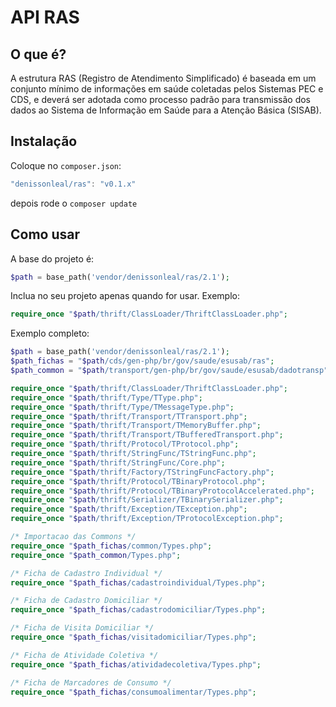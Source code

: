 # API RAS

## O que é?

A estrutura RAS (Registro de Atendimento Simplificado) é baseada em um conjunto mínimo de informações em saúde coletadas pelos Sistemas PEC e CDS, e deverá ser adotada como processo padrão para transmissão dos dados ao Sistema de Informação em Saúde para a Atenção Básica (SISAB).


## Instalação

Coloque no `composer.json`:

``` js
"denissonleal/ras": "v0.1.x"
```

depois rode o `composer update`


## Como usar

A base do projeto é:
``` php
$path = base_path('vendor/denissonleal/ras/2.1');
```

Inclua no seu projeto apenas quando for usar. Exemplo:
``` php
require_once "$path/thrift/ClassLoader/ThriftClassLoader.php";
```

Exemplo completo:

``` php
$path = base_path('vendor/denissonleal/ras/2.1');
$path_fichas = "$path/cds/gen-php/br/gov/saude/esusab/ras";
$path_common = "$path/transport/gen-php/br/gov/saude/esusab/dadotransp";

require_once "$path/thrift/ClassLoader/ThriftClassLoader.php";
require_once "$path/thrift/Type/TType.php";
require_once "$path/thrift/Type/TMessageType.php";
require_once "$path/thrift/Transport/TTransport.php";
require_once "$path/thrift/Transport/TMemoryBuffer.php";
require_once "$path/thrift/Transport/TBufferedTransport.php";
require_once "$path/thrift/Protocol/TProtocol.php";
require_once "$path/thrift/StringFunc/TStringFunc.php";
require_once "$path/thrift/StringFunc/Core.php";
require_once "$path/thrift/Factory/TStringFuncFactory.php";
require_once "$path/thrift/Protocol/TBinaryProtocol.php";
require_once "$path/thrift/Protocol/TBinaryProtocolAccelerated.php";
require_once "$path/thrift/Serializer/TBinarySerializer.php";
require_once "$path/thrift/Exception/TException.php";
require_once "$path/thrift/Exception/TProtocolException.php";

/* Importacao das Commons */
require_once "$path_fichas/common/Types.php";
require_once "$path_common/Types.php";

/* Ficha de Cadastro Individual */
require_once "$path_fichas/cadastroindividual/Types.php";

/* Ficha de Cadastro Domiciliar */
require_once "$path_fichas/cadastrodomiciliar/Types.php";

/* Ficha de Visita Domiciliar */
require_once "$path_fichas/visitadomiciliar/Types.php";

/* Ficha de Atividade Coletiva */
require_once "$path_fichas/atividadecoletiva/Types.php";

/* Ficha de Marcadores de Consumo */
require_once "$path_fichas/consumoalimentar/Types.php";
```